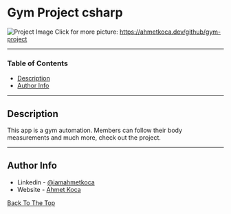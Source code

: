 # Gym Project csharp

![Project Image](https://ahmetkoca.dev/github/gym-project/login.png)
Click for more picture: https://ahmetkoca.dev/github/gym-project



---

### Table of Contents


- [Description](#description)
- [Author Info](#author-info)

---

## Description

This app is a gym automation. Members can follow their body measurements and much more, check out the project.


---











## Author Info

- Linkedin - [@iamahmetkoca](https://www.linkedin.com/in/iamahmetkoca/)
- Website - [Ahmet Koca](https://ahmetkoca.com.tr)

[Back To The Top](#read-me-template)
